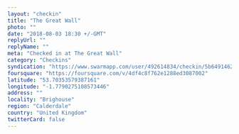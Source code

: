 ```yaml
---
layout: "checkin"
title: "The Great Wall"
photo: ""
date: "2018-08-03 18:30 +/-GMT"
replyUrl: ""
replyName: ""
meta: "Checked in at The Great Wall"
category: "Checkins"
syndication: "https://www.swarmapp.com/user/492614834/checkin/5b64914623472400391541d1"
foursquare: "https://foursquare.com/v/4df4c8f762e1288ed3087002"
latitude: "53.70353579387161"
longitude: "-1.7790275108573446"
address: ""
locality: "Brighouse"
region: "Calderdale"
country: "United Kingdom"
twitterCard: false
---
```


